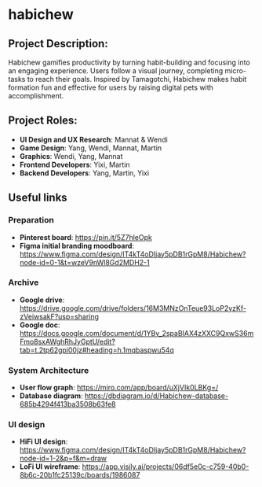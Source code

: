 # habichew
## Project Description: 
Habichew gamifies productivity by turning habit-building and focusing into an engaging experience. Users follow a visual journey, completing micro-tasks to reach their goals. Inspired by Tamagotchi, Habichew makes habit formation fun and effective for users by raising digital pets with accomplishment.

## Project Roles:
- **UI Design and UX Research**: Mannat & Wendi
- **Game Design**: Yang, Wendi, Mannat, Martin
- **Graphics**: Wendi, Yang, Mannat
- **Frontend Developers**: Yixi, Martin
- **Backend Developers**: Yang, Martin, Yixi

## Useful links
### Preparation
- **Pinterest board**: https://pin.it/5Z7hleOpk
- **Figma initial branding moodboard**: https://www.figma.com/design/IT4kT4oDIjay5pDB1rGpM8/Habichew?node-id=0-1&t=wzeV9nWl8Gd2MDH2-1

### Archive
- **Google drive**: https://drive.google.com/drive/folders/16M3MNzOnTeue93LoP2yzKf-zVeiwsakF?usp=sharing
- **Google doc**: https://docs.google.com/document/d/1YBv_2spaBIAX4zXXC9QxwS36mFmo8sxAWghRhJyGptU/edit?tab=t.2tp62gpi00jz#heading=h.1mqbaspwu54q

### System Architecture
- **User flow graph**: https://miro.com/app/board/uXjVIk0LBKg=/
- **Database diagram**: https://dbdiagram.io/d/Habichew-database-685b4294f413ba3508b63fe8

### UI design
- **HiFi UI design**: https://www.figma.com/design/IT4kT4oDIjay5pDB1rGpM8/Habichew?node-id=1-2&p=f&m=draw
- **LoFi UI wireframe**: https://app.visily.ai/projects/06df5e0c-c759-40b0-8b6c-20b1fc25139c/boards/1986087 
